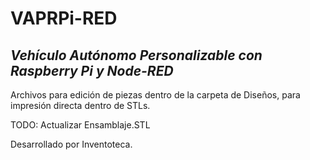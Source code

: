 # VAPRPi-RED
## _Vehículo Autónomo Personalizable con Raspberry Pi y Node-RED_

Archivos para edición de piezas dentro de la carpeta de Diseños, para impresión directa dentro de STLs.

TODO: Actualizar Ensamblaje.STL

Desarrollado por Inventoteca.
